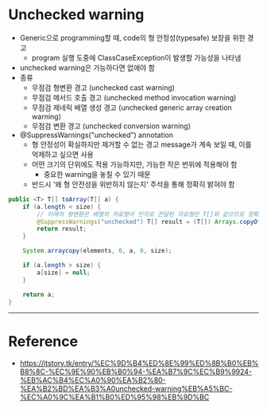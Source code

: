 # Unchecked warning

- Generic으로 programming할 때, code의 형 안정성(typesafe) 보장을 위한 경고
    - program 실행 도중에 ClassCaseException이 발생할 가능성을 나타냄
- unchecked warning은 가능하다면 없애야 함
- 종류
    - 무점검 형변환 경고 (unchecked cast warning)
    - 무점검 메서드 호출 경고 (unchecked method invocation warning)
    - 무점검 제네릭 배열 생성 경고 (unchecked generic array creation warning)
    - 무점검 변환 경고 (unchecked conversion warning)
- @SuppressWarnings("unchecked") annotation
    - 형 안정성이 확실하지만 제거할 수 없는 경고 message가 계속 보일 때, 이를 억제하고 싶으면 사용
    - 어떤 크기의 단위에도 적용 가능하지만, 가능한 작은 번위에 적용해야 함
        - 중요한 warning을 놓칠 수 있기 때문
    - 반드시 '왜 형 안전성을 위반하지 않는지' 주석을 통해 정확히 밝혀야 함

```java
public <T> T[] toArray(T[] a) { 
    if (a.length < size) { 
        // 아래의 형변환은 배열의 자료형이 인자로 전달된 자료형인 T[]와 같으므로 정확함
        @SuppressWarnings("unchecked") T[] result = (T[]) Arrays.copyOf(elements, size, a.getClass()); 
        return result;
    }

    System.arraycopy(elements, 0, a, 0, size);

    if (a.length > size) {
        a[size] = null;
    }

    return a;
}
```

---

# Reference

- https://itstory.tk/entry/%EC%9D%B4%ED%8E%99%ED%8B%B0%EB%B8%8C-%EC%9E%90%EB%B0%94-%EA%B7%9C%EC%B9%9924-%EB%AC%B4%EC%A0%90%EA%B2%80-%EA%B2%BD%EA%B3%A0unchecked-warning%EB%A5%BC-%EC%A0%9C%EA%B1%B0%ED%95%98%EB%9D%BC